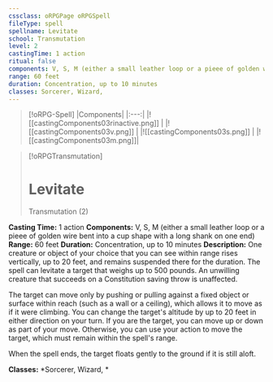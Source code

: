 ```yaml
---
cssclass: oRPGPage oRPGSpell
fileType: spell
spellname: Levitate
school: Transmutation
level: 2
castingTime: 1 action
ritual: false
components: V, S, M (either a small leather loop or a pieee of golden wire bent into a cup shape with a long shank on one end)
range: 60 feet
duration: Concentration, up to 10 minutes
classes: Sorcerer, Wizard,
---
```

> [!oRPG-Spell]
> |Components|
> |:---:|
> |![[castingComponents03rinactive.png]] |
> |![[castingComponents03v.png]] |
> |![[castingComponents03s.png]] |
> |![[castingComponents03m.png]]|

> [!oRPGTransmutation]
>#  Levitate
> Transmutation  (2)

**Casting Time:** 1 action
**Components:** V, S, M (either a small leather loop or a pieee of golden wire bent into a cup shape with a long shank on one end)
**Range:** 60 feet
**Duration:**  Concentration, up to 10 minutes
**Description:**
One creature or object of your choice that you can see within range rises vertically, up to 20 feet, and remains suspended there for the duration. The spell can levitate a target that weighs up to 500 pounds. An unwilling creature that succeeds on a Constitution saving throw is unaffected.



 The target can move only by pushing or pulling against a fixed object or surface within reach (such as a wall or a ceiling), which allows it to move as if it were climbing. You can change the target's altitude by up to 20 feet in either direction on your turn. If you are the target, you can move up or down as part of your move. Otherwise, you can use your action to move the target, which must remain within the spell's range.



 When the spell ends, the target floats gently to the ground if it is still aloft.



**Classes:**  *Sorcerer, Wizard, *


